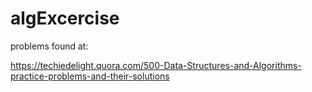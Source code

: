 # algExcercise

problems found at:

https://techiedelight.quora.com/500-Data-Structures-and-Algorithms-practice-problems-and-their-solutions
